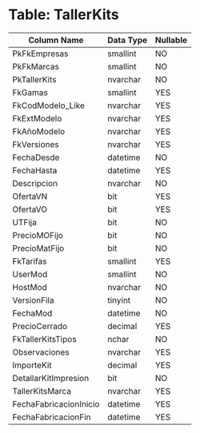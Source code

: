# Table: TallerKits

| Column Name | Data Type | Nullable |
|-------------|-----------|----------|
| PkFkEmpresas | smallint | NO |
| PkFkMarcas | smallint | NO |
| PkTallerKits | nvarchar | NO |
| FkGamas | smallint | YES |
| FkCodModelo_Like | nvarchar | YES |
| FkExtModelo | nvarchar | YES |
| FkAñoModelo | nvarchar | YES |
| FkVersiones | nvarchar | YES |
| FechaDesde | datetime | NO |
| FechaHasta | datetime | YES |
| Descripcion | nvarchar | NO |
| OfertaVN | bit | YES |
| OfertaVO | bit | YES |
| UTFija | bit | NO |
| PrecioMOFijo | bit | NO |
| PrecioMatFijo | bit | NO |
| FkTarifas | smallint | YES |
| UserMod | smallint | NO |
| HostMod | nvarchar | NO |
| VersionFila | tinyint | NO |
| FechaMod | datetime | NO |
| PrecioCerrado | decimal | YES |
| FkTallerKitsTipos | nchar | NO |
| Observaciones | nvarchar | YES |
| ImporteKit | decimal | YES |
| DetallarKitImpresion | bit | NO |
| TallerKitsMarca | nvarchar | YES |
| FechaFabricacionInicio | datetime | YES |
| FechaFabricacionFin | datetime | YES |
